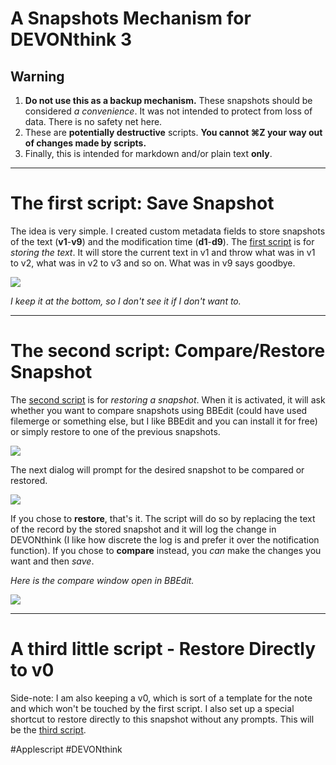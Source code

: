 # A Snapshots Mechanism for DEVONthink 3

## Warning
1. **Do not use this as a backup mechanism.** These snapshots should be considered *a convenience*. It was not intended to protect from loss of data. There is no safety net here.
2. These are **potentially destructive** scripts. **You cannot ⌘Z your way out of changes made by scripts.**
3. Finally, this is intended for markdown and/or plain text **only**.

***

# The first script: Save Snapshot

The idea is very simple. I created custom metadata fields to store snapshots of the text (**v1**-**v9**) and the modification time (**d1**-**d9**). The [first script](1_Save_Snapshot.md) is for *storing the text*. It will store the current text in v1 and throw what was in v1 to v2, what was in v2 to v3 and so on. What was in v9 says goodbye.

![][image-1]  	

*I keep it at the bottom, so I don't see it if I don't want to.*


***

# The second script: Compare/Restore Snapshot

The [second script](2_Compare_or_Restore_Snapshot.md) is for *restoring a snapshot*. When it is activated, it will ask whether you want to compare snapshots using BBEdit (could have used filemerge or something else, but I like BBEdit and you can install it for free) or simply restore to one of the previous snapshots.

![][image-2]

The next dialog will prompt for the desired snapshot to be compared or restored.


![][image-3]

If you chose to **restore**, that's it. The script will do so by replacing the text of the record by the stored snapshot and it will log the change in DEVONthink (I like how discrete the log is and prefer it over the notification function). If you chose to **compare** instead, you *can* make the changes you want and then *save*. 

*Here is the compare window open in BBEdit.*  

![][image-4]

***

# A third little script - Restore Directly to v0

Side-note: I am also keeping a v0, which is sort of a template for the note and which won't be touched by the first script. I also set up a special shortcut to restore directly to this snapshot without any prompts. This will be the [third script](3_Restore_Directly_to_v0.md).


[image-1]:	img/1.png
[image-2]: img/2.png
[image-3]: img/3.png
[image-4]: img/4.png

#Applescript #DEVONthink